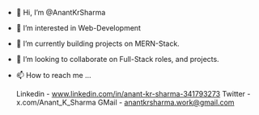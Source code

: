 - 👋 Hi, I’m @AnantKrSharma
- 👀 I’m interested in Web-Development
- 🌱 I’m currently building projects on MERN-Stack.
- 💞️ I’m looking to collaborate on Full-Stack roles, and projects.
- 📫 How to reach me ... 

    Linkedin - www.linkedin.com/in/anant-kr-sharma-341793273
    Twitter - x.com/Anant_K_Sharma
    GMail - anantkrsharma.work@gmail.com
<!---
AnantKrSharma/AnantKrSharma is a ✨ special ✨ repository because its `README.md` (this file) appears on your GitHub profile.
You can click the Preview link to take a look at your changes.
--->
